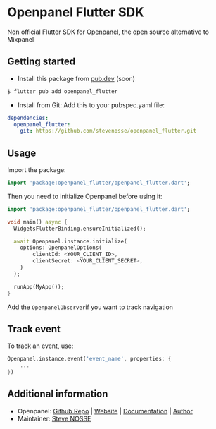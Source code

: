 # Openpanel Flutter SDK

Non official Flutter SDK for [Openpanel](https://openpanel.dev), the open source
alternative to Mixpanel

## Getting started

- Install this package from [pub.dev](https://pub.dev) (soon)

```bash
$ flutter pub add openpanel_flutter
```
- Install from Git:
Add this to your pubspec.yaml file:

```yaml
dependencies:
  openpanel_flutter: 
    git: https://github.com/stevenosse/openpanel_flutter.git
```

## Usage

Import the package:

```dart
import 'package:openpanel_flutter/openpanel_flutter.dart';
```

Then you need to initialize Openpanel before using it:

```dart
import 'package:openpanel_flutter/openpanel_flutter.dart';

void main() async {
  WidgetsFlutterBinding.ensureInitialized();

  await Openpanel.instance.initialize(
    options: OpenpanelOptions(
        clientId: <YOUR_CLIENT_ID>,
        clientSecret: <YOUR_CLIENT_SECRET>,
    )
  );

  runApp(MyApp());
}
```

Add the `OpenpanelObserver`if you want to track navigation

## Track event

To track an event, use:

```dart
Openpanel.instance.event('event_name', properties: {
    ...
})
```

## Additional information
- Openpanel: [Github Repo](https://github.com/Openpanel-dev/openpanel) | [Website](https://openpanel.dev) | [Documentation](https://docs.openpanel.dev) | [Author](https://x.com/CarlLindesvard)
- Maintainer: [Steve NOSSE](https://x.com/nossesteve)